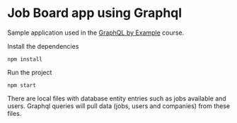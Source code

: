 # Job Board app using Graphql

Sample application used in the [GraphQL by Example](https://www.udemy.com/course/graphql-by-example/?referralCode=7ACEB04674F000BAC061) course.

Install the dependencies

`npm install`

Run the project

`npm start`

There are local files with database entity entries such as jobs available and users. Graphql queries will pull data (jobs, users and companies) from these files.
